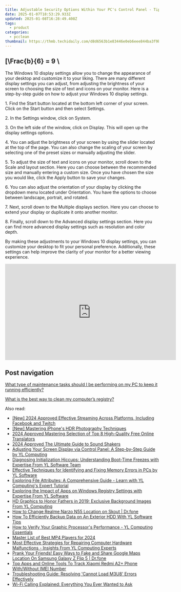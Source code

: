 ```yaml
---
title: Adjustable Security Options Within Your PC's Control Panel - Tips by YL Computing
date: 2025-01-07T18:53:29.933Z
updated: 2025-01-08T16:28:49.408Z
tags:
  - product
categories:
  - pcclean
thumbnail: https://thmb.techidaily.com/d8d6563b1e83446e0eb6eee844ba3f9b3df6929eaff9c17a0488818cf8023092.jpg
---
```


## \[\Frac{b}{6} = 9 \

The Windows 10 display settings allow you to change the appearance of your desktop and customize it to your liking. There are many different display settings you can adjust, from adjusting the brightness of your screen to choosing the size of text and icons on your monitor. Here is a step-by-step guide on how to adjust your Windows 10 display settings. 

1\. Find the Start button located at the bottom left corner of your screen. Click on the Start button and then select Settings.

2\. In the Settings window, click on System.

3\. On the left side of the window, click on Display. This will open up the display settings options. 

4\. You can adjust the brightness of your screen by using the slider located at the top of the page. You can also change the scaling of your screen by selecting one of the preset sizes or manually adjusting the slider.

5\. To adjust the size of text and icons on your monitor, scroll down to the Scale and layout section. Here you can choose between the recommended size and manually entering a custom size. Once you have chosen the size you would like, click the Apply button to save your changes.

6\. You can also adjust the orientation of your display by clicking the dropdown menu located under Orientation. You have the options to choose between landscape, portrait, and rotated.

7\. Next, scroll down to the Multiple displays section. Here you can choose to extend your display or duplicate it onto another monitor.

8\. Finally, scroll down to the Advanced display settings section. Here you can find more advanced display settings such as resolution and color depth. 

By making these adjustments to your Windows 10 display settings, you can customize your desktop to fit your personal preference. Additionally, these settings can help improve the clarity of your monitor for a better viewing experience.

<!-- affiliate ads begin -->
<iframe width="560" height="315" src="https://www.youtube.com/embed/GFHH14XlFCk?si=2HcjQbDx5eG0ZQAt" title="YouTube video player" frameborder="0" allow="accelerometer; autoplay; clipboard-write; encrypted-media; gyroscope; picture-in-picture; web-share" referrerpolicy="strict-origin-when-cross-origin" allowfullscreen></iframe>
<!-- affiliate ads end -->

## Post navigation

[What type of maintenance tasks should I be performing on my PC to keep it running efficiently?](https://tools.techidaily.com/pcclean/products/)

[What is the best way to clean my computer’s registry?](https://tools.techidaily.com/pcclean/products/)

<ins class="adsbygoogle"
     style="display:block"
     data-ad-format="autorelaxed"
     data-ad-client="ca-pub-7571918770474297"
     data-ad-slot="1223367746"></ins>

<ins class="adsbygoogle"
     style="display:block"
     data-ad-client="ca-pub-7571918770474297"
     data-ad-slot="8358498916"
     data-ad-format="auto"
     data-full-width-responsive="true"></ins>

<span class="atpl-alsoreadstyle">Also read:</span>
<div><ul>
<li><a href="https://facebook-video-share.techidaily.com/new-2024-approved-effective-streaming-across-platforms-including-facebook-and-twitch/"><u>[New] 2024 Approved Effective Streaming Across Platforms, Including Facebook and Twitch</u></a></li>
<li><a href="https://fox-boxes.techidaily.com/new-mastering-iphones-hdr-photography-techniques/"><u>[New] Mastering iPhone's HDR Photography Techniques</u></a></li>
<li><a href="https://extra-support.techidaily.com/2024-approved-mastering-selection-of-top-8-high-quality-free-online-translators/"><u>2024 Approved Mastering Selection of Top 8 High-Quality Free Online Translators</u></a></li>
<li><a href="https://youtube-web.techidaily.com/approved-the-ultimate-guide-to-sound-shakers/"><u>2024 Approved The Ultimate Guide to Sound Shakers</u></a></li>
<li><a href="https://discover-fantastic.techidaily.com/adjusting-your-screen-display-via-control-panel-a-step-by-step-guide-by-yl-computing/"><u>Adjusting Your Screen Display via Control Panel: A Step-by-Step Guide by YL Computing</u></a></li>
<li><a href="https://discover-fantastic.techidaily.com/diagnosing-initialization-hiccups-understanding-boot-time-freezes-with-expertise-from-yl-software-team/"><u>Diagnosing Initialization Hiccups: Understanding Boot-Time Freezes with Expertise From YL Software Team</u></a></li>
<li><a href="https://discover-fantastic.techidaily.com/effective-techniques-for-identifying-and-fixing-memory-errors-in-pcs-by-yl-software/"><u>Effective Techniques for Identifying and Fixing Memory Errors in PCs by YL Software</u></a></li>
<li><a href="https://discover-fantastic.techidaily.com/exploring-file-attributes-a-comprehensive-guide-learn-with-yl-computings-expert-tutorial/"><u>Exploring File Attributes: A Comprehensive Guide - Learn with YL Computing's Expert Tutorial</u></a></li>
<li><a href="https://discover-fantastic.techidaily.com/exploring-the-impact-of-apps-on-windows-registry-settings-with-expertise-from-yl-software/"><u>Exploring the Impact of Apps on Windows Registry Settings with Expertise From YL Software</u></a></li>
<li><a href="https://discover-fantastic.techidaily.com/hd-graphics-to-honor-fathers-in-2019-exclusive-background-images-from-yl-computing/"><u>HD Graphics to Honor Fathers in 2019: Exclusive Background Images From YL Computing</u></a></li>
<li><a href="https://location-social.techidaily.com/how-to-change-realme-narzo-n55-location-on-skout-drfone-by-drfone-virtual-android/"><u>How to Change Realme Narzo N55 Location on Skout | Dr.fone</u></a></li>
<li><a href="https://discover-fantastic.techidaily.com/how-to-efficiently-backup-data-on-an-exterior-hdd-with-yl-software-tips/"><u>How To Efficiently Backup Data on An Exterior HDD With YL Software Tips</u></a></li>
<li><a href="https://discover-fantastic.techidaily.com/how-to-verify-your-graphic-processors-performance-yl-computing-essentials/"><u>How to Verify Your Graphic Processor's Performance - YL Computing Essentials</u></a></li>
<li><a href="https://extra-guidance.techidaily.com/master-list-of-best-mp4-players-for-2024/"><u>Master List of Best MP4 Players for 2024</u></a></li>
<li><a href="https://discover-fantastic.techidaily.com/most-effective-strategies-for-repairing-computer-hardware-malfunctions-insights-from-yl-computing-experts/"><u>Most Effective Strategies for Repairing Computer Hardware Malfunctions - Insights From YL Computing Experts</u></a></li>
<li><a href="https://fake-location.techidaily.com/prank-your-friends-easy-ways-to-fake-and-share-google-maps-location-on-samsung-galaxy-z-flip-5-drfone-by-drfone-virtual-android/"><u>Prank Your Friends! Easy Ways to Fake and Share Google Maps Location On Samsung Galaxy Z Flip 5 | Dr.fone</u></a></li>
<li><a href="https://unlock-android.techidaily.com/top-apps-and-online-tools-to-track-xiaomi-redmi-a2plus-phone-withwithout-imei-number-by-drfone-android/"><u>Top Apps and Online Tools To Track Xiaomi Redmi A2+ Phone With/Without IMEI Number</u></a></li>
<li><a href="https://video-ai-editor.techidaily.com/troubleshooting-guide-resolving-cannot-load-m3u8-errors-effectively/"><u>Troubleshooting Guide: Resolving 'Cannot Load M3U8' Errors Effectively</u></a></li>
<li><a href="https://techtrends.techidaily.com/wi-fi-calling-explained-everything-you-ever-wanted-to-ask/"><u>Wi-Fi Calling Explained: Everything You Ever Wanted to Ask</u></a></li>
</ul></div>

